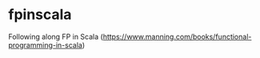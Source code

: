 # fpinscala
Following along FP in Scala (https://www.manning.com/books/functional-programming-in-scala)
